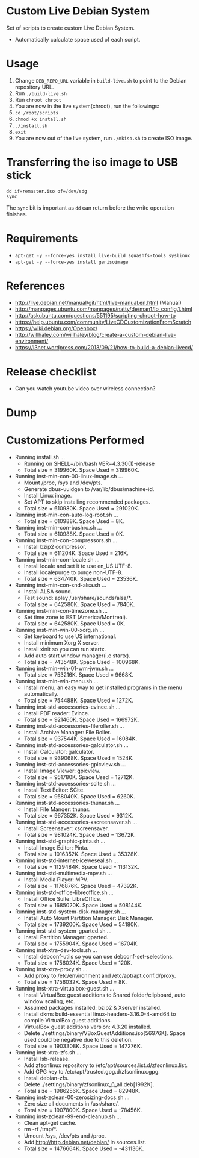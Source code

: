 # Custom Live Debian System
Set of scripts to create custom Live Debian System.
* Automatically calculate space used of each script. 

# Usage
1. Change `DEB_REPO_URL` variable in `build-live.sh` to point to the Debian repository URL.
1. Run `./build-live.sh`
1. Run `chroot chroot`
1. You are now in the live system(chroot), run the followings:
1. `cd /root/scripts`
1. `chmod +x install.sh`
1. `./install.sh`
1. `exit`
1. You are now out of the live system, run `./mkiso.sh` to create ISO image.

# Transferring the iso image to USB stick
```
dd if=remaster.iso of=/dev/sdg
sync
```
The `sync` bit is important as `dd` can return before the write operation finishes.

# Requirements
* `apt-get -y --force-yes install live-build squashfs-tools syslinux`
* `apt-get -y --force-yes install genisoimage` 

# References
* http://live.debian.net/manual/git/html/live-manual.en.html (Manual)
* http://manpages.ubuntu.com/manpages/natty/de/man1/lb_config.1.html
* http://askubuntu.com/questions/551195/scripting-chroot-how-to
* https://help.ubuntu.com/community/LiveCDCustomizationFromScratch
* https://wiki.debian.org/Openbox/
* http://willhaley.com/willhaley/blog/create-a-custom-debian-live-environment/
* https://l3net.wordpress.com/2013/09/21/how-to-build-a-debian-livecd/

# Release checklist
* Can you watch youtube video over wireless connection?

# Dump


# Customizations Performed
  * Running install.sh ...
    * Running on SHELL=/bin/bash VER=4.3.30(1)-release
    * Total size = 319960K. Space Used = 319960K.
  * Running inst-min-con-00-linux-image.sh ...
    * Mount /proc, /sys and /dev/pts.
    * Generate dbus-uuidgen to /var/lib/dbus/machine-id.
    * Install Linux image.
    * Set APT to skip installing recommended packages.
    * Total size = 610980K. Space Used = 291020K.
  * Running inst-min-con-auto-log-root.sh ...
    * Total size = 610988K. Space Used = 8K.
  * Running inst-min-con-bashrc.sh ...
    * Total size = 610988K. Space Used = 0K.
  * Running inst-min-con-compressors.sh ...
    * Install bzip2 compressor.
    * Total size = 611204K. Space Used = 216K.
  * Running inst-min-con-locale.sh ...
    * Install locale and set it to use en_US.UTF-8.
    * Install localepurge to purge non-UTF-8.
    * Total size = 634740K. Space Used = 23536K.
  * Running inst-min-con-snd-alsa.sh ...
    * Install ALSA sound.
    * Test sound: aplay /usr/share/sounds/alsa/*.
    * Total size = 642580K. Space Used = 7840K.
  * Running inst-min-con-timezone.sh ...
    * Set time zone to EST (America/Montreal).
    * Total size = 642580K. Space Used = 0K.
  * Running inst-min-win-00-xorg.sh ...
    * Set keyboard to use US international.
    * Install minimum Xorg X server.
    * Install xinit so you can run startx.
    * Add auto start window manager(i.e startx).
    * Total size = 743548K. Space Used = 100968K.
  * Running inst-min-win-01-wm-jwm.sh ...
    * Total size = 753216K. Space Used = 9668K.
  * Running inst-min-win-menu.sh ...
    * Install menu, an easy way to get installed programs in the menu automatically.
    * Total size = 754488K. Space Used = 1272K.
  * Running inst-std-accessories-evince.sh ...
    * Install PDF reader: Evince.
    * Total size = 921460K. Space Used = 166972K.
  * Running inst-std-accessories-fileroller.sh ...
    * Install Archive Manager: File Roller.
    * Total size = 937544K. Space Used = 16084K.
  * Running inst-std-accessories-galculator.sh ...
    * Install Calculator: galculator.
    * Total size = 939068K. Space Used = 1524K.
  * Running inst-std-accessories-gpicview.sh ...
    * Install Image Viewer: gpicview.
    * Total size = 951780K. Space Used = 12712K.
  * Running inst-std-accessories-scite.sh ...
    * Install Text Editor: SCite.
    * Total size = 958040K. Space Used = 6260K.
  * Running inst-std-accessories-thunar.sh ...
    * Install File Manger: thunar.
    * Total size = 967352K. Space Used = 9312K.
  * Running inst-std-accessories-xscreensaver.sh ...
    * Install Screensaver: xscreensaver.
    * Total size = 981024K. Space Used = 13672K.
  * Running inst-std-graphic-pinta.sh ...
    * Install Image Editor: Pinta.
    * Total size = 1016352K. Space Used = 35328K.
  * Running inst-std-internet-iceweseal.sh ...
    * Total size = 1129484K. Space Used = 113132K.
  * Running inst-std-multimedia-mpv.sh ...
    * Install Media Player: MPV.
    * Total size = 1176876K. Space Used = 47392K.
  * Running inst-std-office-libreoffice.sh ...
    * Install Office Suite: LibreOffice.
    * Total size = 1685020K. Space Used = 508144K.
  * Running inst-std-system-disk-manager.sh ...
    * Install Auto Mount Partition Manager: Disk Manager.
    * Total size = 1739200K. Space Used = 54180K.
  * Running inst-std-system-gparted.sh ...
    * Install Partition Manager: gparted.
    * Total size = 1755904K. Space Used = 16704K.
  * Running inst-xtra-dev-tools.sh ...
    * Install debconf-utils so you can use debconf-set-selections.
    * Total size = 1756024K. Space Used = 120K.
  * Running inst-xtra-proxy.sh ...
    * Add proxy to /etc/environment and /etc/apt/apt.conf.d/proxy.
    * Total size = 1756032K. Space Used = 8K.
  * Running inst-xtra-virtualbox-guest.sh ...
    * Install VirtualBox guest additions to Shared folder/clipboard, auto window scaling, etc.
    * Assumed packages installed: bzip2 & Xserver installed.
    * Install dkms build-essential linux-headers-3.16.0-4-amd64 to compile VirtualBox guest additions.
    * VirtualBox guest additions version:        4.3.20 installed.
    * Delete ./settings/binary/VBoxGuestAdditions.iso[56976K]. Space used could be negative due to this deletion.
    * Total size = 1903308K. Space Used = 147276K.
  * Running inst-xtra-zfs.sh ...
    * Install lsb-release.
    * Add zfsonlinux repository to /etc/apt/sources.list.d/zfsonlinux.list.
    * Add GPG key to /etc/apt/trusted.gpg.d/zfsonlinux.gpg.
    * Install debian-zfs.
    * Delete ./settings/binary/zfsonlinux_6_all.deb[1992K].
    * Total size = 1986256K. Space Used = 82948K.
  * Running inst-zclean-00-zerosizing-docs.sh ...
    * Zero size all documents in /usr/share/.
    * Total size = 1907800K. Space Used = -78456K.
  * Running inst-zclean-99-end-cleanup.sh ...
    * Clean apt-get cache.
    * rm -rf /tmp/*.
    * Umount /sys, /dev/pts and /proc.
    * Add http://http.debian.net/debian/ in sources.list.
    * Total size = 1476664K. Space Used = -431136K.
